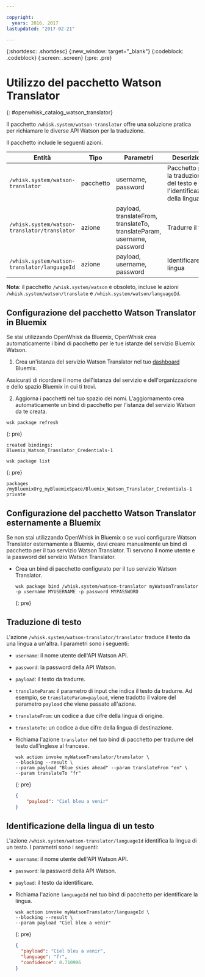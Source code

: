 ```yaml
---

copyright:
  years: 2016, 2017
lastupdated: "2017-02-21"

---
```


{:shortdesc: .shortdesc}
{:new_window: target="_blank"}
{:codeblock: .codeblock}
{:screen: .screen}
{:pre: .pre}

# Utilizzo del pacchetto Watson Translator
{: #openwhisk_catalog_watson_translator}

Il pacchetto `/whisk.system/watson-translator` offre una soluzione pratica per richiamare le diverse API Watson per la traduzione.

Il pacchetto include le seguenti azioni.

| Entità | Tipo | Parametri | Descrizione |
| --- | --- | --- | --- |
| `/whisk.system/watson-translator` | pacchetto | username, password | Pacchetto per la traduzione del testo e per l'identificazione della lingua  |
| `/whisk.system/watson-translator/translator` | azione | payload, translateFrom, translateTo, translateParam, username, password | Tradurre il testo |
| `/whisk.system/watson-translator/languageId` | azione | payload, username, password | Identificare la lingua |

**Nota**: il pacchetto `/whisk.system/watson` è obsoleto, incluse le azioni `/whisk.system/watson/translate` e `/whisk.system/watson/languageId`.

## Configurazione del pacchetto Watson Translator in Bluemix

Se stai utilizzando OpenWhisk da Bluemix, OpenWhisk crea automaticamente i bind di pacchetto per le tue istanze del servizio Bluemix Watson.

1. Crea un'istanza del servizio Watson Translator nel tuo [dashboard](http://console.ng.Bluemix.net) Bluemix.
  
  Assicurati di ricordare il nome dell'istanza del servizio e dell'organizzazione e dello spazio Bluemix in cui ti trovi.
  
2. Aggiorna i pacchetti nel tuo spazio dei nomi. L'aggiornamento crea automaticamente un bind di pacchetto per l'istanza del servizio Watson da te creata.
  
  ```
  wsk package refresh
  ```
  {: pre}
  ```
  created bindings:
  Bluemix_Watson_Translator_Credentials-1
  ```
  ```
  wsk package list
  ```
  {: pre}
  ```
  packages
  /myBluemixOrg_myBluemixSpace/Bluemix_Watson_Translator_Credentials-1 private
  ```
  
  
## Configurazione del pacchetto Watson Translator esternamente a Bluemix

Se non stai utilizzando OpenWhisk in Bluemix o se vuoi configurare Watson Translator esternamente a Bluemix, devi creare manualmente un bind di pacchetto per il tuo servizio Watson Translator. Ti servono il nome utente e la password del servizio Watson Translator.

- Crea un bind di pacchetto configurato per il tuo servizio Watson Translator.

  ```
  wsk package bind /whisk.system/watson-translator myWatsonTranslator -p username MYUSERNAME -p password MYPASSWORD
  ```
  {: pre}


## Traduzione di testo

L'azione `/whisk.system/watson-translator/translator` traduce il testo da una lingua a un'altra. I parametri sono i seguenti:

- `username`: il nome utente dell'API Watson API.
- `password`: la password della API Watson.
- `payload`: il testo da tradurre.
- `translateParam`: il parametro di input che indica il testo da tradurre. Ad esempio, se `translateParam=payload`, viene tradotto il valore del parametro `payload` che viene passato all'azione.
- `translateFrom`: un codice a due cifre della lingua di origine.
- `translateTo`: un codice a due cifre della lingua di destinazione.

- Richiama l'azione `translator` nel tuo bind di pacchetto per tradurre del testo dall'inglese al francese.
  
  ```
  wsk action invoke myWatsonTranslator/translator \
  --blocking --result \
  --param payload "Blue skies ahead" --param translateFrom "en" \
  --param translateTo "fr"
  ```
  {: pre}
  ```json
  {
      "payload": "Ciel bleu a venir"
  }
  ```
  
  
## Identificazione della lingua di un testo

L'azione `/whisk.system/watson-translator/languageId` identifica la lingua di un testo. I parametri sono i seguenti:

- `username`: il nome utente dell'API Watson API.
- `password`: la password della API Watson.
- `payload`: il testo da identificare.

- Richiama l'azione `languageId` nel tuo bind di pacchetto per identificare la lingua.
  
  ```
  wsk action invoke myWatsonTranslator/languageId \
  --blocking --result \
  --param payload "Ciel bleu a venir"
  ```
  {: pre}
  ```json
  {
    "payload": "Ciel bleu a venir",
    "language": "fr",
    "confidence": 0.710906
  }
  ```
  
